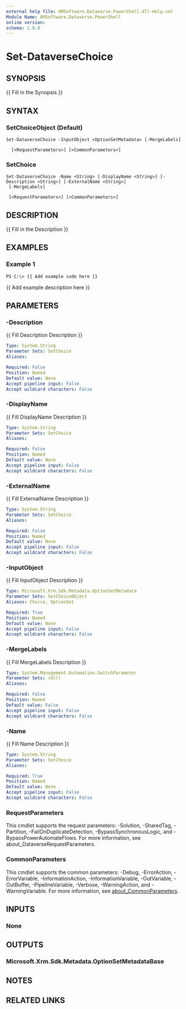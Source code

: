 ```yaml
---
external help file: AMSoftware.Dataverse.PowerShell.dll-Help.xml
Module Name: AMSoftware.Dataverse.PowerShell
online version:
schema: 2.0.0
---
```


# Set-DataverseChoice

## SYNOPSIS
{{ Fill in the Synopsis }}

## SYNTAX

### SetChoiceObject (Default)
```
Set-DataverseChoice -InputObject <OptionSetMetadata> [-MergeLabels]  
    
  [<RequestParameters>] [<CommonParameters>]
```

### SetChoice
```
Set-DataverseChoice -Name <String> [-DisplayName <String>] [-Description <String>] [-ExternalName <String>]
 [-MergeLabels]    
   
 [<RequestParameters>] [<CommonParameters>]
```

## DESCRIPTION
{{ Fill in the Description }}

## EXAMPLES

### Example 1
```
PS C:\> {{ Add example code here }}
```

{{ Add example description here }}

## PARAMETERS

### -Description
{{ Fill Description Description }}

```yaml
Type: System.String
Parameter Sets: SetChoice
Aliases:

Required: False
Position: Named
Default value: None
Accept pipeline input: False
Accept wildcard characters: False
```

### -DisplayName
{{ Fill DisplayName Description }}

```yaml
Type: System.String
Parameter Sets: SetChoice
Aliases:

Required: False
Position: Named
Default value: None
Accept pipeline input: False
Accept wildcard characters: False
```

### -ExternalName
{{ Fill ExternalName Description }}

```yaml
Type: System.String
Parameter Sets: SetChoice
Aliases:

Required: False
Position: Named
Default value: None
Accept pipeline input: False
Accept wildcard characters: False
```

### -InputObject
{{ Fill InputObject Description }}

```yaml
Type: Microsoft.Xrm.Sdk.Metadata.OptionSetMetadata
Parameter Sets: SetChoiceObject
Aliases: Choice, OptionSet

Required: True
Position: Named
Default value: None
Accept pipeline input: False
Accept wildcard characters: False
```

### -MergeLabels
{{ Fill MergeLabels Description }}

```yaml
Type: System.Management.Automation.SwitchParameter
Parameter Sets: (All)
Aliases:

Required: False
Position: Named
Default value: False
Accept pipeline input: False
Accept wildcard characters: False
```

### -Name
{{ Fill Name Description }}

```yaml
Type: System.String
Parameter Sets: SetChoice
Aliases:

Required: True
Position: Named
Default value: None
Accept pipeline input: False
Accept wildcard characters: False
```

### RequestParameters
This cmdlet supports the request parameters: -Solution, -SharedTag, -Partition, -FailOnDuplicateDetection, -BypassSynchronousLogic, and -BypassPowerAutomateFlows. For more information, see about_DataverseRequestParameters.

### CommonParameters
This cmdlet supports the common parameters: -Debug, -ErrorAction, -ErrorVariable, -InformationAction, -InformationVariable, -OutVariable, -OutBuffer, -PipelineVariable, -Verbose, -WarningAction, and -WarningVariable. For more information, see [about_CommonParameters](http://go.microsoft.com/fwlink/?LinkID=113216).

## INPUTS

### None
## OUTPUTS

### Microsoft.Xrm.Sdk.Metadata.OptionSetMetadataBase
## NOTES

## RELATED LINKS


